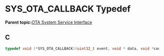 # SYS\_OTA\_CALLBACK Typedef

**Parent topic:**[OTA System Service Interface](GUID-F8A21576-2DFD-406F-9736-CEFDE7AD5207.md)

## C

```c
typedef void (*SYS_OTA_CALLBACK)(uint32_t event, void * data, void *cookie);

```

